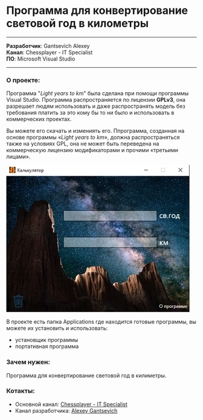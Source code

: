 # Программа для конвертирование световой год в километры
---

__Разработчик__: Gantsevich Alexey  
__Канал__: Chessplayer - IT Specialist  
__ПО__: Microsoft Visual Studio 

---

### О проекте:  
Программа "_Light years to km_" была сделана при помощи программы Visual Studio. Программа распространяется по лицензии __GPLv3__, она разрешает людям использовать и даже распространять модель без требования платить за это кому бы то ни было и использовать в коммерческих проектах. 

Вы можете его скачать и измениять его. Ппрограмма, созданная на основе программы «_Light years to km_», должна распространяться также на условиях GPL, она не может быть переведена на коммерческую лицензию модификаторами и прочими «третьими лицами». 



![Программа](programmer.PNG)


В проекте есть папка Applications где находится готовые программы, вы можете их установить и использовать:
- установщик программы
- портативная программа


### Зачем нужен:  
Программа для конвертирование световой год в килиметры.

### Котакты: 
* Основной канал: [Chessplayer - IT Specialist](https://www.youtube.com/@chessplayeritspecialist)  
* Канал разработчика: [Alexey Gantsevich](https://www.youtube.com/channel/UCt7oE2_eelKlB88rXJ00jXg)
